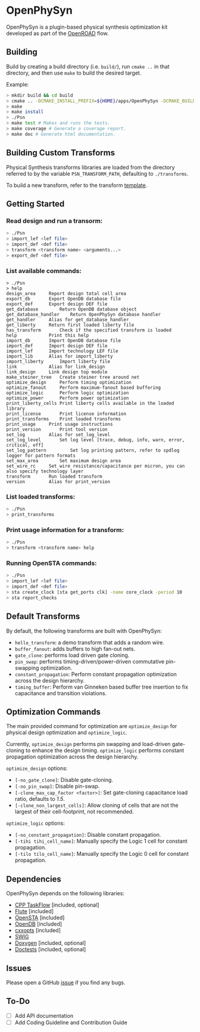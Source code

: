 # OpenPhySyn

OpenPhySyn is a plugin-based physical synthesis optimization kit developed as part of the [OpenROAD](https://theopenroadproject.org/) flow.

## Building

Build by creating a build directory (i.e. `build/`), run `cmake ..` in that directory, and then use `make` to build the desired target.

Example:

```bash
> mkdir build && cd build
> cmake .. -DCMAKE_INSTALL_PREFIX=${HOME}/apps/OpenPhySyn -DCMAKE_BUILD_TYPE=[Debug | Coverage | Release]
> make
> make install
> ./Psn
> make test # Makes and runs the tests.
> make coverage # Generate a coverage report.
> make doc # Generate html documentation.
```

## Building Custom Transforms

Physical Synthesis transforms libraries are loaded from the directory referred to by the variable `PSN_TRANSFORM_PATH`, defaulting to `./transforms`.

To build a new transform, refer to the transform [template](https://github.com/scale-lab/OpenPhySynHelloTransform).

## Getting Started

### Read design and run a transorm:

```bash
> ./Psn
> import_lef <lef file>
> import_def <def file>
> transform <transform name> <arguments...>
> export_def <def file>
```

### List available commands:

```
> ./Psn
> help
design_area		Report design total cell area
export_db		Export OpenDB database file
export_def		Export design DEF file
get_database		Return OpenDB database object
get_database_handler	Return OpenPhySyn database handler
get_handler		Alias for get_database_handler
get_liberty		Return first loaded liberty file
has_transform		Check if the specified transform is loaded
help			Print this help
import_db		Import OpenDB database file
import_def		Import design DEF file
import_lef		Import technology LEF file
import_lib		Alias for import_liberty
import_liberty		Import liberty file
link			Alias for link_design
link_design		Link design top module
make_steiner_tree	Create steiner tree around net
optimize_design		Perform timing optimization
optimize_fanout		Perform maximum-fanout based buffering
optimize_logic		Perform logic optimization
optimize_power		Perform power optimization
print_liberty_cells	Print liberty cells available in the loaded library
print_license		Print license information
print_transforms	Print loaded transforms
print_usage		Print usage instructions
print_version		Print tool version
set_log			Alias for set_log_level
set_log_level		Set log level [trace, debug, info, warn, error, critical, off]
set_log_pattern	        Set log printing pattern, refer to spdlog logger for pattern formats
set_max_area		Set maximum design area
set_wire_rc		Set wire resistance/capacitance per micron, you can also specify technology layer
transform		Run loaded transform
version			Alias for print_version
```

### List loaded transforms:

```bash
> ./Psn
> print_transforms
```

### Print usage information for a transform:

```bash
> ./Psn
> transform <transform name> help
```

### Running OpenSTA commands:

```bash
> ./Psn
> import_lef <lef file>
> import_def <def file>
> sta create_clock [sta get_ports clk] -name core_clock -period 10
> sta report_checks
```

## Default Transforms

By default, the following transforms are built with OpenPhySyn:

-   `hello_transform`: a demo transform that adds a random wire.
-   `buffer_fanout`: adds buffers to high fan-out nets.
-   `gate_clone`: performs load driven gate cloning.
-   `pin_swap`: performs timing-driven/power-driven commutative pin-swapping optimization.
-   `constant_propagation`: Perform constant propagation optimization across the design hierarchy.
-   `timing_buffer`: Perform van Ginneken based buffer tree insertion to fix capacitance and transition violations.

## Optimization Commands

The main provided command for optimization are `optimize_design` for physical design optimization and `optimize_logic`.

Currently, `optimize_design` performs pin swapping and load-driven gate-cloning to enhance the design timing. `optimize_logic` performs constant propagation optimization across the design hierarchy.

`optimize_design` options:

-   `[-no_gate_clone]`: Disable gate-cloning.
-   `[-no_pin_swap]`: Disable pin-swap.
-   `[-clone_max_cap_factor <factor>]`: Set gate-cloning capacitance load ratio, defaults to _1.5_.
-   `[-clone_non_largest_cells]`: Allow cloning of cells that are not the largest of their cell-footprint, not recommended.

`optimize_logic` options:

-   `[-no_constant_propagation]`: Disable constant propagation.
-   `[-tihi tihi_cell_name]`: Manually specify the Logic 1 cell for constant propagation.
-   `[-tilo tilo_cell_name]`: Manually specify the Logic 0 cell for constant propagation.

## Dependencies

OpenPhySyn depends on the following libraries:

-   [CPP TaskFlow](https://github.com/cpp-taskflow/cpp-taskflow) [included, optional]
-   [Flute](https://github.com/The-OpenROAD-Project/flute3) [included]
-   [OpenSTA](https://github.com/The-OpenROAD-Project/OpenSTA) [included]
-   [OpenDB](https://github.com/The-OpenROAD-Project/OpenDB) [included]
-   [cxxopts](https://github.com/jarro2783/cxxopts) [included]
-   [SWIG](http://www.swig.org/Doc1.3/Tcl.html)
-   [Doxygen](http://www.doxygen.nl) [included, optional]
-   [Doctests](https://github.com/onqtam/doctest) [included, optional]

## Issues

Please open a GitHub [issue](https://github.com/scale-lab/OpenPhySyn/issues/new) if you find any bugs.

## To-Do

-   [ ] Add API documentation
-   [ ] Add Coding Guideline and Contribution Guide

